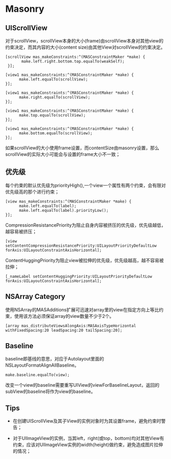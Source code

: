 # Masonry

## UIScrollView

对于scrollView，scrollView本身的大小(frame)由scrollView本身对其他view的约束决定，而其内容的大小(content size)由其他View对scrollView的约束决定。

```
[scrollView mas_makeConstraints:^(MASConstraintMaker *make) {
       make.left.right.bottom.top.equalTo(weakSelf);
 }];

[view1 mas_makeConstraints:^(MASConstraintMaker *make) {
      make.left.equalTo(scrollView);
}];

[view1 mas_makeConstraints:^(MASConstraintMaker *make) {
      make.right.equalTo(scrollView);
}];

[view1 mas_makeConstraints:^(MASConstraintMaker *make) {
      make.top.equalTo(scrollView);
}];

[view1 mas_makeConstraints:^(MASConstraintMaker *make) {
      make.bottom.equalTo(scrollView);
}];

```

如果scrollView的大小使用frame设置，而contentSize由masonry设置，那么scrollView的实际大小可能会与设置的frame大小不一致；

## 优先级

每个约束的默认优先级为priorityHigh(),一个view一个属性有两个约束，会有限对优先级高的那个进行约束；

```
[view mas_makeConstraints:^(MASConstraintMaker *make) {
      make.left.equalTo(label);
      make.left.equalTo(label).priorityLow();
}];
```

CompressionResistancePriority为阻止自身内容被挤压的优先级，优先级越低，越容易被挤压；

```
[view setContentCompressionResistancePriority:UILayoutPriorityDefaultLow forAxis:UILayoutConstraintAxisHorizontal];
```
ContentHuggingPriority为阻止view被拉伸的优先级，优先级越高，越不容易被拉伸；

```
[_nameLabel setContentHuggingPriority:UILayoutPriorityDefaultLow forAxis:UILayoutConstraintAxisHorizontal];
```

## NSArray Category

使用NSArray的MASAdditions扩展可迅速对array里的view在指定方向上等比约束，使用该方法必须保证array的view数量不少于2个。

```
[array mas_distributeViewsAlongAxis:MASAxisTypeHorizontal withFixedSpacing:20 leadSpacing:20 tailSpacing:20];
```

## Baseline

baseline即基线的意思，对应于Autolayout里面的NSLayoutFormatAlignAllBaseline。
```
make.baseline.equalTo(view);
```
改变一个view的baseline需要重写UIView的viewForBaselineLayout，返回的subView的baseline将作为view的baseline。

## Tips

* 在创建UIScrollView及其子View的实例对象时为其设置frame，避免约束时警告；

* 对于UIImageView的实例，当其left，right(或top，bottom)均对其他View有约束，应该对UIImageView实例的width(height)做约束，避免造成图片拉伸的情况；
